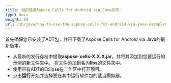 ```yaml
---
title: 如何使用Aspose.Cells for Android via Java示例
type: docs
weight: 50
url: /zh/java/how-to-use-the-aspose-cells-for-android-via-java-examples/
---
```


首先确保您已安装了ADT包，并已下载了Aspose.Cells for Android via Java的最新版本。

- 从最新的发行存档中提取**aspose-cells-X.X.X.jar**，并将其添加到您要运行的示例的新文件夹中。 将文件添加到名为**libs**的文件夹中。
- 使用带有ADT的Eclipse在工作区中打开项目。
- 点击**运行**开始并选择要在其中运行软件包的适当模拟器。
